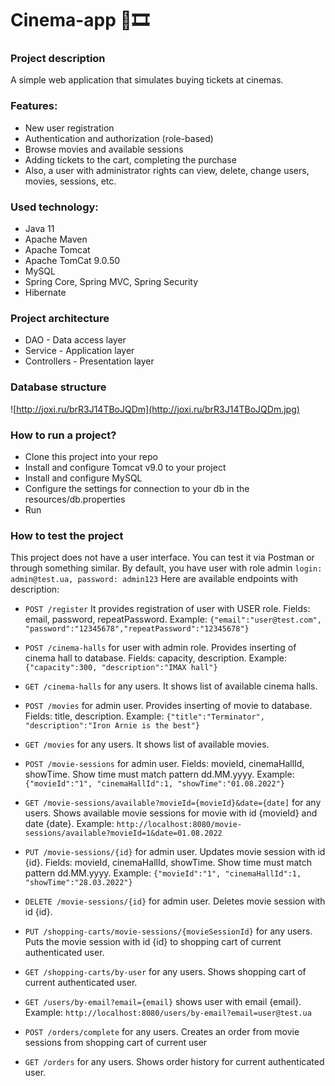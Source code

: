 # Cinema-app 🎦🎞
###  Project description

A simple web application that simulates buying tickets at cinemas.


### Features:

- New user registration
- Authentication and authorization (role-based)
- Browse movies and available sessions
- Adding tickets to the cart, completing the purchase
- Also, a user with administrator rights can view, delete, change users, movies, sessions, etc.

### Used technology:
- Java 11
- Apache Maven
- Apache Tomcat
- Apache TomCat 9.0.50
- MySQL
- Spring Core, Spring MVC, Spring Security
- Hibernate

### Project architecture
- DAO - Data access layer
- Service - Application layer
- Controllers - Presentation layer

### Database structure

![http://joxi.ru/brR3J14TBoJQDm](http://joxi.ru/brR3J14TBoJQDm.jpg)

### How to run a project?
- Clone this project into your repo
- Install and configure Tomcat v9.0 to your project
- Install and configure MySQL
- Configure the settings for connection to your db in the resources/db.properties
- Run

### How to test the project
This project does not have a user interface. You can test it via Postman or through something similar. 
By default, you have user with role admin `login: admin@test.ua, password: admin123`
Here are available endpoints with description:
- `POST /register` It provides registration of user with USER role. 
Fields: email, password, repeatPassword. 
Example: `{"email":"user@test.com", "password":"12345678","repeatPassword":"12345678"}`

- `POST /cinema-halls` for user with admin role. Provides inserting of cinema hall to database. 
Fields: capacity, description. 
Example: `{"capacity":300, "description":"IMAX hall"}`

- `GET /cinema-halls` for any users. It shows list of available cinema halls.

- `POST /movies` for admin user. Provides inserting of movie to database. 
Fields: title, description. 
Example: `{"title":"Terminator", "description":"Iron Arnie is the best"}`

- `GET /movies` for any users. It shows list of available movies.

- `POST /movie-sessions` for admin user. 
Fields: movieId, cinemaHallId, showTime. Show time must match pattern dd.MM.yyyy. 
Example: `{"movieId":"1", "cinemaHallId":1, "showTime":"01.08.2022"}`

- `GET /movie-sessions/available?movieId={movieId}&date={date]` for any users. 
Shows available movie sessions for movie with id {movieId} and date {date}. 
Example: `http://localhost:8080/movie-sessions/available?movieId=1&date=01.08.2022`

- `PUT /movie-sessions/{id}` for admin user. Updates movie session with id {id}. 
Fields: movieId, cinemaHallId, showTime. Show time must match pattern dd.MM.yyyy. 
Example: `{"movieId":"1", "cinemaHallId":1, "showTime":"28.03.2022"}`

- `DELETE /movie-sessions/{id}` for admin user. Deletes movie session with id {id}.

- `PUT /shopping-carts/movie-sessions/{movieSessionId}` for any users. 
Puts the movie session with id {id} to shopping cart of current authenticated user.

- `GET /shopping-carts/by-user` for any users. Shows shopping cart of current authenticated user.

- `GET /users/by-email?email={email}` shows user with email {email}. 
Example: `http://localhost:8080/users/by-email?email=user@test.ua`

- `POST /orders/complete` for any users. Creates an order from movie sessions from shopping cart of current user

- `GET /orders` for any users. Shows order history for current authenticated user.
